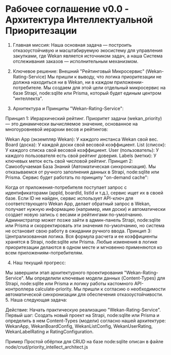 # Рабочее соглашение v0.0 - Архитектура Интеллектуальной Приоритезации

1. Главная миссия: Наша основная задача — построить отказоустойчивую и масштабируемую экосистему для управления закупками, где Wekan является источником задач, а наша Система отслеживания заказов — исполнительным механизмом.

2. Ключевое решение: Внешний "Рейтинговый Микросервис" (Wekan-Rating-Service) Мы пришли к выводу, что логика приоритезации не должна находиться ни в Wekan, ни в каждом приложении-потребителе. Мы создаем для этой цели отдельный микросервис на базе Strapi, node:sqlite или Prisma, который будет единым центром "интеллекта".

3. Архитектура и Принципы "Wekan-Rating-Service":

Принцип 1: Иерархический рейтинг. Приоритет задачи (wekan_priority) — это динамически вычисляемое значение, основанное на многоуровневой иерархии весов и рейтингов:

Wekan App (экземпляр Wekan): У каждого инстанса Wekan свой вес.
Board (доска): У каждой доски свой весовой коэффициент.
List (список): У каждого списка свой весовой коэффициент.
User (пользователь): У каждого пользователя есть свой рейтинг доверия.
Labels (метки): У ключевых меток есть свой числовой рейтинг.
Принцип 2: Самообучаемая База Знаний (Автоматическая синхронизация). Мы отказываемся от ручного заполнения данных в Strapi, node:sqlite или Prisma. Сервис будет работать по принципу "on-demand cache":

Когда от приложения-потребителя поступает запрос с идентификаторами (appId, boardId, listId и т.д.), сервис ищет их в своей базе.
Если ID не найден, сервис использует API-ключ для соответствующего Wekan App, делает обратный запрос в Wekan, получает нужную информацию (например, имя доски) и автоматически создает новую запись с весами и рейтингами по-умолчанию.
Администратор может позже зайти в админ-панель Strapi, node:sqlite или Prisma и скорректировать эти значения по-умолчанию, но система не остановит свою работу в ожидании ручного ввода.
Принцип 3: Централизованная логика. Вся формула расчета и ее коэффициенты хранятся в Strapi, node:sqlite или Prisma. Любые изменения в логике приоритезации делаются в одном месте и мгновенно применяются ко всем приложениям-потребителям.

4. Наш текущий прогресс:

Мы завершили этап архитектурного проектирования "Wekan-Rating-Service".
Мы определили ключевые модели данных (Content-Types) для Strapi, node:sqlite или Prisma и логику работы кастомного API-контроллера calculate-priority.
Мы пришли к согласию о необходимости автоматической синхронизации для обеспечения отказоустойчивости.
5. Наша следующая задача:

Действие: Начать практическую реализацию "Wekan-Rating-Service".
Первый шаг: Создать новый проект на Strapi, node:sqlite или Prisma и определить в нем Content-Types (модели) согласно нашей архитектуре: WekanApp, WekanBoardConfig, WekanListConfig, WekanUserRating, WekanLabelRating и RatingConfiguration.

Пример Простой обёртки для CRUD на базе node:sqlite описан в файле node/crud/priority_intellect_architect.js
